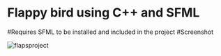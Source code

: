 # Flappy bird using C++ and SFML
#Requires SFML to be installed and included in the project
#Screenshot

![flapsproject](https://github.com/hawkeyyyy/Flaps/assets/49266647/9fb432ea-853a-4f37-b3f0-a36c15a9fb04)


